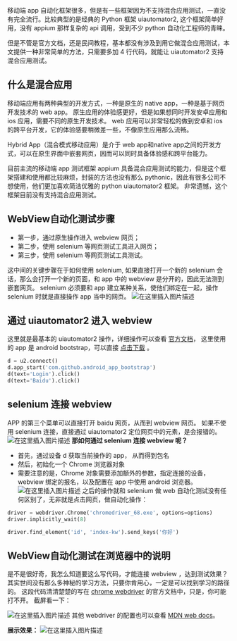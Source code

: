 移动端 app 自动化框架很多，但是有一些框架因为不支持混合应用测试，一直没有完全流行。比较典型的是经典的 Python 框架 uiautomator2, 这个框架简单好用，没有 appium 那样复杂的 api 调用，受到不少 python 自动化工程师的青睐。

但是不管是官方文档，还是民间教程，基本都没有涉及到用它做混合应用测试，本文提供一种非常简单的方法，只需要多加 4 行代码，就能让 uiautomator2 支持混合应用测试。



## 什么是混合应用

移动端应用有两种典型的开发方式，一种是原生的 native app，一种是基于网页开发技术的 web app。 原生应用的体验感更好，但是如果想同时开发安卓应用和 ios 应用，需要不同的原生开发技术。 web 应用可以非常轻松的做到安卓和 ios 的跨平台开发，它的体验感要稍微差一些，不像原生应用那么流畅。

Hybrid App（混合模式移动应用）是介于 web app和native app之间的开发方式，可以在原生界面中嵌套网页，因而可以同时具备体验感和跨平台能力。

目前主流的移动端 app 测试框架 appium 具备混合应用测试的能力，但是这个框架搭建和使用都比较麻烦，封装的方法也没有那么 pythonic，因此有很多公司不想使用，他们更加喜欢简洁优雅的 python uiautomator2 框架。 非常遗憾，这个框架目前没有支持混合应用测试。



## WebView自动化测试步骤

- 第一步，通过原生操作进入 webview 网页；
- 第二步，使用 selenium 等网页测试工具进入网页；
- 第三步，使用 selenium 等网页测试工具测试。

这中间的关键步骤在于如何使用 selenium, 如果直接打开一个新的 selenium 会话，那么会打开一个新的页面，和 app 中的 webview 是分开的，因此无法测到嵌套网页。 selenium 必须要和 app 建立某种关系，使他们绑定在一起，操作 selenium 时就是直接操作 app 当中的网页。
![在这里插入图片描述](https://img-blog.csdnimg.cn/885364bc37aa40e490890755bf19a3f1.png)



## 通过 uiautomator2 进入 webview

这里就是最基本的 uiautomator2 操作，详细操作可以查看 [官方文档](https://github.com/openatx/uiautomator2)， 这里使用的 app 是 android bootstrap，可以直接 [点击下载](https://npmcdn.com/android-app-bootstrap@latest/android_app_bootstrap/build/outputs/apk/android_app_bootstrap-debug.apk) 。

```python
d = u2.connect()
d.app_start('com.github.android_app_bootstrap')
d(text='Login').click()
d(text='Baidu').click()
```



## selenium 连接 webview

APP 的第三个菜单可以直接打开 baidu 网页，从而到 webview 网页。 如果不使用 selenium 连接，直接通过 uiautomator2 定位网页中的元素，是会报错的。
![在这里插入图片描述](https://img-blog.csdnimg.cn/df517487e4d448e7a00e323fd70a8195.png)
**那如何通过 selenium 连接 webview 呢？**

- 首先，通过设备 d 获取当前操作的 app， 从而得到包名
- 然后，初始化一个 Chrome 浏览器对象
- 需要注意的是，Chrome 对象需要添加额外的参数，指定连接的设备，webview 绑定的报名，以及配置在 app 中使用 android 浏览器。
  ![在这里插入图片描述](https://img-blog.csdnimg.cn/c295d8b96270430c904d34df0678a61a.png)
  之后的操作就和 selenium 做 web 自动化测试没有任何区别了，无非就是点击网页，做自动化操作：

```python
driver = webdriver.Chrome('chromedriver_68.exe', options=options)
driver.implicitly_wait(8)

driver.find_element('id', 'index-kw').send_keys('你好')
```



## WebView自动化测试在浏览器中的说明

是不是很好奇，我怎么知道要这么写代码，才能连接 webview ，达到测试效果？ 其实世间没有那么多神秘的学习方法，只要你肯用心，一定是可以找到学习的路径的。 这段代码清清楚楚的写在 [chrome webdriver](https://sites.google.com/a/chromium.org/chromedriver/getting-started/getting-started---android) 的官方文档中，只是，你可能打不开。 截屏看一下：

![在这里插入图片描述](https://img-blog.csdnimg.cn/1aa381418fb747f0a93d028fea64e039.png)
其他 webdriver 的配置也可以查看 [MDN web docs](https://developer.mozilla.org/en-US/docs/Web/WebDriver/Capabilities)。

**展示效果：**
![在这里插入图片描述](https://img-blog.csdnimg.cn/af3be9006efd42f5899d14fa88880548.gif)


